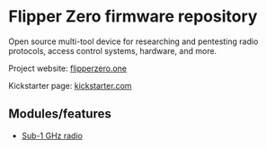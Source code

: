 # Flipper Zero firmware repository

Open source multi-tool device for researching and pentesting radio protocols, access control systems, hardware, and more.

Project website: [flipperzero.one](https://flipperzero.one)

Kickstarter page: [kickstarter.com](https://www.kickstarter.com/projects/flipper-devices/flipper-zero-tamagochi-for-hackers)

## Modules/features

* [Sub-1 GHz radio](/wiki/sub-1ghz-radio)
